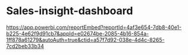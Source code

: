 # Sales-insight-dashboard
https://app.powerbi.com/reportEmbed?reportId=4af3e654-7db8-40e1-b225-4e62f9d91cb7&appId=e02674be-2085-4b16-854a-1ff878a61279&autoAuth=true&ctid=a57f7d92-038e-4d4c-8265-7cd2beb33b34
